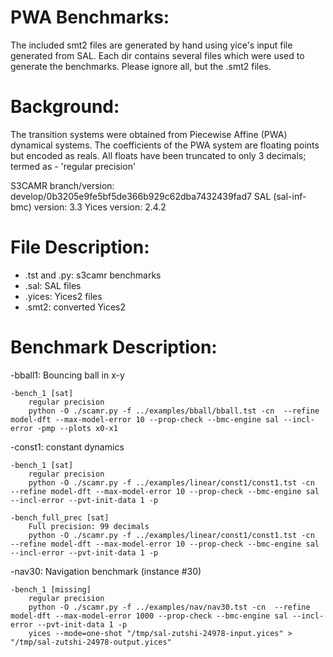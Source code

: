 PWA Benchmarks:
===============
The included smt2 files are generated by hand using yice's input file
generated from SAL. Each dir contains several files which were used
to generate the benchmarks. Please ignore all, but the .smt2 files.

Background:
===========
The transition systems were obtained from Piecewise Affine (PWA)
dynamical systems. The coefficients of the PWA system are floating
points but encoded as reals.
All floats have been truncated to only 3 decimals; termed as -
'regular precision'

S3CAMR branch/version: develop/0b3205e9fe5bf5de366b929c62dba7432439fad7
SAL (sal-inf-bmc) version: 3.3
Yices version: 2.4.2


File Description:
=================
- .tst and .py: s3camr benchmarks
- .sal: SAL files
- .yices: Yices2 files
- .smt2: converted Yices2


Benchmark Description:
======================

-bball1:
    Bouncing ball in x-y

    -bench_1 [sat]
        regular precision
        python -O ./scamr.py -f ../examples/bball/bball.tst -cn  --refine model-dft --max-model-error 10 --prop-check --bmc-engine sal --incl-error -pmp --plots x0-x1

-const1:
    constant dynamics

    -bench_1 [sat]
        regular precision
        python -O ./scamr.py -f ../examples/linear/const1/const1.tst -cn  --refine model-dft --max-model-error 10 --prop-check --bmc-engine sal --incl-error --pvt-init-data 1 -p

    -bench_full_prec [sat]
        Full precision: 99 decimals
        python -O ./scamr.py -f ../examples/linear/const1/const1.tst -cn  --refine model-dft --max-model-error 10 --prop-check --bmc-engine sal --incl-error --pvt-init-data 1 -p

-nav30:
    Navigation benchmark (instance #30)

    -bench_1 [missing]
        regular precision
        python -O ./scamr.py -f ../examples/nav/nav30.tst -cn  --refine model-dft --max-model-error 1000 --prop-check --bmc-engine sal --incl-error --pvt-init-data 1 -p
        yices --mode=one-shot "/tmp/sal-zutshi-24978-input.yices" > "/tmp/sal-zutshi-24978-output.yices"
